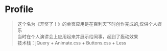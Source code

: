 # Profile
> 这个名为《开奖了！》的单页应用是在百利天下时创作完成的,仅供个人娱乐  
> 当时在个人演讲会上应用起来并展示给同事，起到了轰动效果  
> 技术栈：jQuery + Animate.css + Buttons.css + Less 